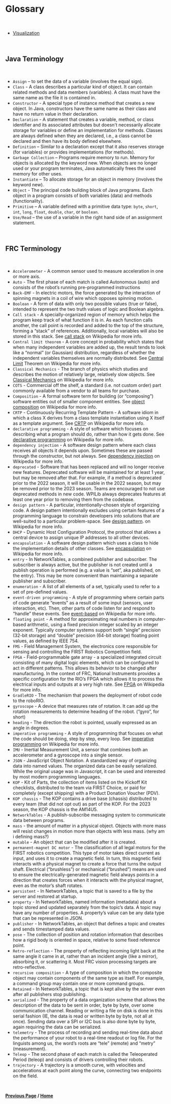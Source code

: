 # Glossary
<br>

- [Visualization](./visual.md)

<br>

## Java Terminology

<br>

- ````Assign```` – to set the data of a variable (involves the equal sign).
- ````Class```` - A class describes a particular kind of object. It can contain related methods and data members (variables). A class must have the same name as the file it is contained in.
- ````Constructor```` - A special type of instance method that creates a new object. In Java, constructors have the same name as their class and have no return value in their declaration.
- ````Declaration```` - A statement that creates a variable, method, or class identifier and its associated attributes but doesn't necessarily allocate storage for variables or define an implementation for methods. Classes are always defined when they are declared, i.e., a class cannot be declared and then have its body defined elsewhere.
- ````Definition```` – Similar to a declaration except that it also reserves storage (for variables) or provides implementations (for methods).
- ````Garbage Collection```` – Programs require memory to run. Memory for objects is allocated by the keyword new. When objects are no longer used or your program terminates, Java automatically frees the used memory for other uses.
- ````Instantiate```` – To allocate storage for an object in memory (involves the keyword new).
- ````Object```` - The principal code building block of Java programs. Each object in a program consists of both variables (data) and methods (functionality).
- ````Primitive```` – A variable defined with a primitive data type: ````byte````, ````short````, ````int````, ````long````, ````float````, ````double````, ````char````, or ````boolean````.
- ````Use/Read```` – the use of a variable in the right hand side of an assignment statement.

<br>

## FRC Terminology 

<br>

- ````Accelerometer```` - A common sensor used to measure acceleration in one or more axis.
- ````Auto```` - The first phase of each match is called Autonomous (auto) and consists of the robot’s running pre-programmed instructions
- ````Back-EMF```` - In electric motors, the force generated by the interaction of spinning magnets in a coil of wire which opposes spinning motion.
- ````Boolean```` - A form of data with only two possible values (true or false), intended to represent the two truth values of logic and Boolean algebra.
- ````Call stack```` - A specially-organized region of memory which helps the program keep track of what function it is in. As each function calls another, the call point is recorded and added to the top of the structure, forming a “stack” of references. Additionally, local variables will also be stored in this stack. See [call stack](https://en.wikipedia.org/wiki/Call_stack) on Wikipedia for more info.
- ````Central limit theorem```` - A core concept in probability which states that when many independent variables are added up, the result tends to look like a “normal” (or Gaussian) distribution, regardless of whether the independent variables themselves are normally distributed. See [Central Limit](https://en.wikipedia.org/wiki/Central_limit_theorem) Theorem on Wikipedia for more info.
- ````Classical Mechanics```` - The branch of physics which studies and describes the motion of relatively large, relatively slow objects. See [Classical Mechanics](https://en.wikipedia.org/wiki/Classical_mechanics) on Wikipedia for more info.
- ````COTS```` - Commercial off the shelf, a standard (i.e. not custom order) part commonly available from a vendor to all teams for purchase.
- ````Composition```` - A formal software term for building (or “composing”) software entities out of smaller component entities. See [object composition](https://en.wikipedia.org/wiki/Object_composition) on Wikipedia for more info.
- ````CRTP```` - Continuously Recurring Template Pattern - A software idiom in which a class X derives from a class template instantiation using X itself as a template argument. See [CRTP](https://en.wikipedia.org/wiki/Curiously_recurring_template_pattern) on Wikipedia for more info.
- ````declarative programming```` - A style of software which focuses on describing what a program should do, rather than how it gets done. See [declarative programming](https://en.wikipedia.org/wiki/Declarative_programming) on Wikipedia for more info.
- ````dependency injection```` - A software design pattern where each class receives all objects it depends upon. Sometimes these are passed through the constructor, but not always. See [dependency injection](https://en.wikipedia.org/wiki/Dependency_injection) on Wikipedia for more info.
- ````deprecated```` - Software that has been replaced and will no longer receive new features. Deprecated software will be maintained for at least 1 year, but may be removed after that. For example, if a method is deprecated prior to the 2022 season, it will be usable in the 2022 season, but may be removed prior to the 2023 season. Teams are encouraged to not use deprecated methods in new code. WPILib always deprecates features at least one year prior to removing them from the codebase.
- ````design pattern```` - A particular, intentionally-chosen style of organizing code. A design pattern intentionally excludes using certain features of a programming language to constrain developers into solutions that are well-suited to a particular problem-space. See [design pattern](https://en.wikipedia.org/wiki/Design_pattern). on Wikipedia for more info.
- ````DHCP```` - Dynamic Host Configuration Protocol, the protocol that allows a central device to assign unique IP addresses to all other devices.
- ````encapsulation```` - A software design pattern which uses a class to hide the implementation details of other classes. See [encapsulation](https://en.wikipedia.org/wiki/Encapsulation_(computer_programming)) on Wikipedia for more info.
- ````entry```` - In NetworkTables, a combined publisher and subscriber. The subscriber is always active, but the publisher is not created until a publish operation is performed (e.g. a value is “set”, aka published, on the entry). This may be more convenient than maintaining a separate publisher and subscriber.
- ````enumeration```` - A list of all elements of a set, typically used to refer to a set of pre-defined values.
- ````event-driven programming```` - A style of programming where certain parts of code generate “events” as a result of some input (sensors, user interaction, etc). Then, other parts of code listen for and respond to “handle” these events. See [event-based](https://en.wikipedia.org/wiki/Event-driven_programming) on Wikipedia for more info.
- ````floating point```` - A method for approximating real numbers in computer-based arithmetic, using a fixed precision integer scaled by an integer exponent. Typically computer systems support both “single” precision (32-bit storage) and “double” precision (64-bit storage) floating point values, as defined by IEEE 754.
- ````FMS```` - Field Management System, the electronics core responsible for sensing and controlling the FIRST Robotics Competition field.
- ````FPGA```` - Field-programmable gate array - a specialized integrated circuit consisting of many digital logic elements, which can be configured to act in different patterns. This allows its behavior to be changed after manufacturing. In the context of FRC, National Instruments provides a specific configuration for the RIO’s FPGA which allows it to process the electrical inputs and outputs at a very high rate. See [FPGA](https://en.wikipedia.org/wiki/Field-programmable_gate_array) on Wikipedia for more info.
- ````GradleRIO```` - The mechanism that powers the deployment of robot code to the roboRIO.
- ````gyroscope```` - A device that measures rate of rotation. It can add up the rotation measurements to determine heading of the robot. (“gyro”, for short)
- ````heading```` - The direction the robot is pointed, usually expressed as an angle in degrees.
- ````imperative programming```` - A style of programming that focuses on what the code should be doing, step by step, every loop. See [imperative programming](https://en.wikipedia.org/wiki/Imperative_programming) on Wikipedia for more info.
- ````IMU```` - Inertial Measurement Unit, a sensor that combines both an accelerometer and a gyroscope into a single sensor.
- ````JSON```` - JavaScript Object Notation. A standardized way of organizing data into named values. The organized data can be easily serialized. While the original usage was in Javascript, it can be used and interested by most modern programming languages. 
- ````KOP```` - Kit of Parts, the collection of items listed on the Kickoff Kit checklists, distributed to the team via FIRST Choice, or paid for completely (except shipping) with a Product Donation Voucher (PDV).
- ````KOP chassis```` - The KOP contains a drive base (chassis) distributed to every team (that did not opt out) as part of the KOP. For the 2023 season, the KOP chassis is the AM14U5.
- ````NetworkTables```` - A publish-subscribe messaging system to communicate data between programs.
- ````mass```` - the amount of matter in a physical object. Objects with more mass will resist changes in motion more than objects with less mass. (why am i defining mass?)
- ````mutable```` - An object that can be modified after it is created.
- ````permanent-magnet DC motor```` - The classification of all legal motors for the FIRST robotics competition. This type of motor takes direct current as input, and uses it to create a magnetic field. In turn, this magnetic field interacts with a physical magnet to create a force that turns the output shaft. Electrical (“brushless”) or mechanical (“brushed”) means are used to ensure the electrically-generated magnetic field always points in a direction that creates forces when it interacts with the physical magnet, even as the motor’s shaft rotates.
- ````persistent```` - In NetworkTables, a topic that is saved to a file by the server and restored at startup.
- ````property```` - In NetworkTables, named information (metadata) about a topic stored and updated separately from the topic’s data. A topic may have any number of properties. A property’s value can be any data type that can be represented in JSON.
- ````publisher```` - In NetworkTables, an object that defines a topic and creates and sends timestamped data values.
- ````pose```` - The collection of position and rotation information that describes how a rigid body is oriented in space, relative to some fixed reference point.
- ````Retro-reflection```` - The property of reflecting incoming light back at the same angle it came in at, rather than an incident angle (like a mirror), absorbing it, or scattering it. Most FRC vision processing targets are retro-reflective.
- ````recursive composition```` - A type of composition in which the composite object may contain components of the same type as itself. For example, a command group may contain one or more command groups. 
- ````Retained```` - In NetworkTables, a topic that is kept alive by the server even after all publishers stop publishing. 
- ````serialized```` - The property of a data organization scheme that allows the description of the data to be sent in order, byte by byte, over some communication channel. Reading or writing a file on disk is done in this serial fashion (IE, the data is read or written byte by byte, not all at once). Sending data over a SPI or I2C bus is also done byte by byte, again requiring the data can be serialized.
- ````telemetry```` - The process of recording and sending real-time data about the performance of your robot to a real-time readout or log file. For the linguists among us, the word’s roots are “tele” (remote) and “metry” (measurement).
- ````Teleop```` - The second phase of each match is called the Teleoperated Period (teleop) and consists of drivers controlling their robots.
- ````trajectory```` - A trajectory is a smooth curve, with velocities and accelerations at each point along the curve, connecting two endpoints on the field.

<br>

**[Previous Page](https://docs.lynkrobotics.org/) / [Home](https://docs.lynkrobotics.org/)**

<br>






 























